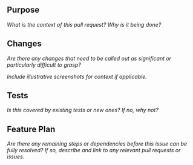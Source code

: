 <!--- 
This repository only accepts pull requests related to open issues, please link the open issue in description below. 
See https://help.github.com/articles/closing-issues-using-keywords/ to learn about automation. 
For example...
Close #123: Description for this goes here.
-->

## Purpose
*What is the context of this pull request? Why is it being done?*

## Changes
*Are there any changes that need to be called out as significant or particularly difficult to grasp?*

*Include illustrative screenshots for context if applicable.*

## Tests
*Is this covered by existing tests or new ones? If no, why not?*

## Feature Plan
*Are there any remaining steps or dependencies before this issue can be fully resolved? If so, describe and link to any relevant pull requests or issues.*